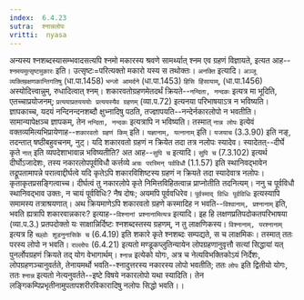 ```yaml
---
index:  6.4.23
sutra:  श्नान्नलोपः
vritti:  nyasa
---
```


अन्यस्य श्नशब्दस्यासम्भवादसत्यपि श्नमो मकारस्य श्रवणे सामर्थ्यात् श्नम एव ग्रहणं विज्ञायते, इत्यत आह--`श्नमयमुत्सृष्टमुकारः` इति। उत्सृष्टः=परित्यक्तो मकारो यस्य स तथोक्तः। `अनक्ति` इत्यादि। `अञ्जू व्यक्तिम्रक्षणकान्तिगतिषु` (धा.पा.1458) `भन्जो आमर्दने` (धा.पा.1453) `हिसि हिंसायाम्`, (धा.पा.1456) अस्योदित्त्वान्नुम्, रुधादित्वात् श्नम्।
शकारवतोग्रहणमेतदर्थं क्रियते--`नन्दिता, नन्दकः` इत्यत्र मा भूदिति, एतच्चाप्रयोजनम्; `प्रत्ययाप्रतयययोः प्रत्ययस्यैव ग्रहणम्` (व्या.प.72) इत्यनया परिभाषयाऽत्र न भविष्यति। ज्ञापकाच्च, यदयं नन्दिनन्दनशब्दौ क्षुभ्नादिषु पठति, तज्ज्ञापयति--नन्देर्नकारलोपो न भवतीति। सामान्यापेक्षञ्च ज्ञापकम्, तेन `नन्दिता, नन्दकः` इत्यत्रापि न भविष्यति। तस्मात् `नान्न लोपः` इत्येवं वक्तव्यमित्यभिप्रायेणाह--`शकारवतो ग्रहणं किम्` इति। `यज्ञानाम्, यत्नानाम्` इति। `यजयाच` (3.3.90) इति नङ्, तदन्तात् षष्ठीबहुवचनम्, नुट्। यदि शकारवतो ग्रहणं न क्रियेत तदा तत्र नलोपः स्यादेव। स्यादेतत्--दीर्घे कृते `नात्` इति व्यपदेशाभावान्न भविष्यतीति? अत आह--`सुपि च` इत्यादि। `सुपि च` (7.3.102) इत्यर्थ दीर्घोऽजादेशः, तस्य नकारलोपपूर्वविधौ कर्त्तव्ये `अचः परस्मिन् पर्वविधौ` (1.1.57) इति स्थानिवद्भावेन तद्रूपतामापन्ने परात्वाद्दीर्घत्वे यदि कृतेऽपि शकारविशिष्टस्य ग्रहणं न क्रियते तदा स्यादेवात्र नलोपः। कृताकृतप्रसङ्गित्वाच्च। दीर्घत्वं तु नकारलोपे कृते निमित्तविहितत्वान्न प्राप्नोतीति तदनित्यम्। ननु च पूर्वविधौ स्थानिवद्भाव उक्तः, न चायं पूर्वविधिः? नैष दोषः; अयमपि पूर्ववधिरेव। `पूर्वस्माद् विधिः पूर्वविधिः` इत्यस्यापि समामस्य तत्राश्रयणात्।
अथ क्रियमाणेऽपि शकारवतो ग्रहणे कस्मादिह न भवति--`विश्वानाम्, प्रश्नानाम्` इति, भवति ह्यत्रापि शकारवान्नकारः? इत्याह--`विश्नानां प्रश्नानामित्यत्र` इत्यादि। इह हि लक्षणप्रतिपदोकतपरिभाषया (व्या.प.3.) प्रतपदोक्तो यः साक्षान्निर्दिष्टः श्नशब्दस्तस्य ग्रहणम्, न तु लाक्षणिकस्य। `विश्नानाम्, परश्नानाम्` इत्यत्र हि `च्छ्वोः शूडनुनासिके च` (6.4.19) इति शकारे कृते श्नशब्दः सम्पद्यते, स च लाक्षमिकः। तस्मात् ततः परस्य लोपो न भवति। `राल्लोपः` (6.4.21) इत्यतो मण्डूकप्लुतिन्यायेन लोपग्रहणानुवृत्तौ सत्यां सिद्धायां यत् पुनर्लोपग्रहणं क्रियते तद् योग वेभागार्थम्। `श्नान्न` इत्येको योगः, अत्र च नेत्यविभक्तिकोऽयं निर्देशः, लोपग्रहणञ्चानुवर्तते, तेनायमर्थो भवति--श्नादुत्तरस्य नकारस्य लोपो भवतीति; ततः `लोपः` इति द्वितीयो योगः, ततः `श्नान्न` इत्यतो नेत्यनुवर्तते--इष्टे विषये नकारलोपो यथा स्यादिति। तेन लङ्गिकम्पिप्रभृतीनामुपतापशरीरविकारादिषु नलोपः सिद्धो भवति।।

